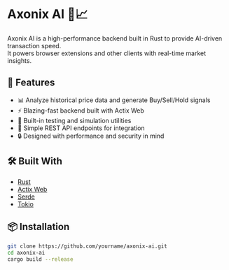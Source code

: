 # Axonix AI 🧠📈

Axonix AI is a high-performance backend built in Rust to provide AI-driven transaction speed.  
It powers browser extensions and other clients with real-time market insights.

## 🚀 Features

- 📊 Analyze historical price data and generate Buy/Sell/Hold signals
- ⚡ Blazing-fast backend built with Actix Web
- 🧪 Built-in testing and simulation utilities
- 🎯 Simple REST API endpoints for integration
- 🔒 Designed with performance and security in mind

## 🛠 Built With

- [Rust](https://www.rust-lang.org/)
- [Actix Web](https://actix.rs/)
- [Serde](https://serde.rs/)
- [Tokio](https://tokio.rs/)

## 📦 Installation

```bash
git clone https://github.com/yourname/axonix-ai.git
cd axonix-ai
cargo build --release
